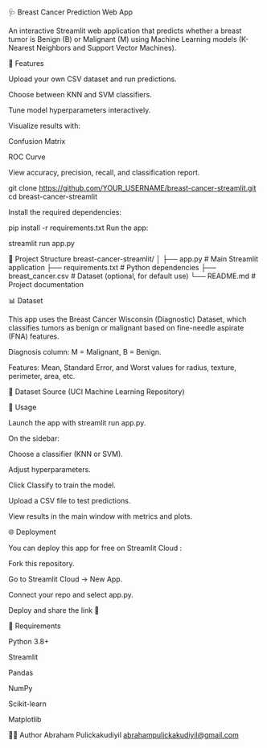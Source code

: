🩺 Breast Cancer Prediction Web App

An interactive Streamlit web application that predicts whether a breast tumor is Benign (B) or Malignant (M) using Machine Learning models (K-Nearest Neighbors and Support Vector Machines).

🚀 Features

Upload your own CSV dataset and run predictions.

Choose between KNN and SVM classifiers.

Tune model hyperparameters interactively.

Visualize results with:

Confusion Matrix

ROC Curve

View accuracy, precision, recall, and classification report.

git clone https://github.com/YOUR_USERNAME/breast-cancer-streamlit.git
cd breast-cancer-streamlit

Install the required dependencies:

pip install -r requirements.txt
Run the app:

streamlit run app.py

📂 Project Structure
breast-cancer-streamlit/
│
├── app.py                 # Main Streamlit application
├── requirements.txt       # Python dependencies
├── breast_cancer.csv      # Dataset (optional, for default use)
└── README.md              # Project documentation

📊 Dataset

This app uses the Breast Cancer Wisconsin (Diagnostic) Dataset, which classifies tumors as benign or malignant based on fine-needle aspirate (FNA) features.

Diagnosis column: M = Malignant, B = Benign.

Features: Mean, Standard Error, and Worst values for radius, texture, perimeter, area, etc.

📌 Dataset Source (UCI Machine Learning Repository)

🎯 Usage

Launch the app with streamlit run app.py.

On the sidebar:

Choose a classifier (KNN or SVM).

Adjust hyperparameters.

Click Classify to train the model.

Upload a CSV file to test predictions.

View results in the main window with metrics and plots.

🌐 Deployment

You can deploy this app for free on Streamlit Cloud
:

Fork this repository.

Go to Streamlit Cloud → New App.

Connect your repo and select app.py.

Deploy and share the link 🎉

📌 Requirements

Python 3.8+

Streamlit

Pandas

NumPy

Scikit-learn

Matplotlib


👨‍💻 Author
Abraham Pulickakudiyil
abrahampulickakudiyil@gmail.com
